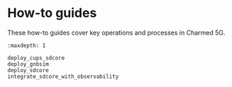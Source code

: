 # How-to guides

These how-to guides cover key operations and processes in Charmed 5G.

```{toctree}
:maxdepth: 1

deploy_cups_sdcore
deploy_gnbsim
deploy_sdcore
integrate_sdcore_with_observability
```
